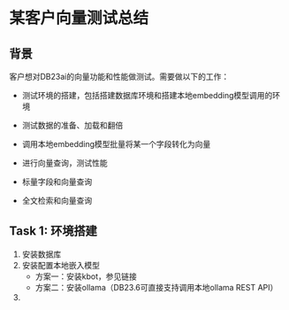 # 某客户向量测试总结

## 背景

客户想对DB23ai的向量功能和性能做测试。需要做以下的工作：

-   测试环境的搭建，包括搭建数据库环境和搭建本地embedding模型调用的环境

-   测试数据的准备、加载和翻倍

-   调用本地embedding模型批量将某一个字段转化为向量

-   进行向量查询，测试性能

-   标量字段和向量查询

-   全文检索和向量查询

    

## Task 1: 环境搭建

1.   安装数据库
2.   安装配置本地嵌入模型
     -   方案一：安装kbot，参见链接
     -   方案二：安装ollama（DB23.6可直接支持调用本地ollama REST API）
3.   